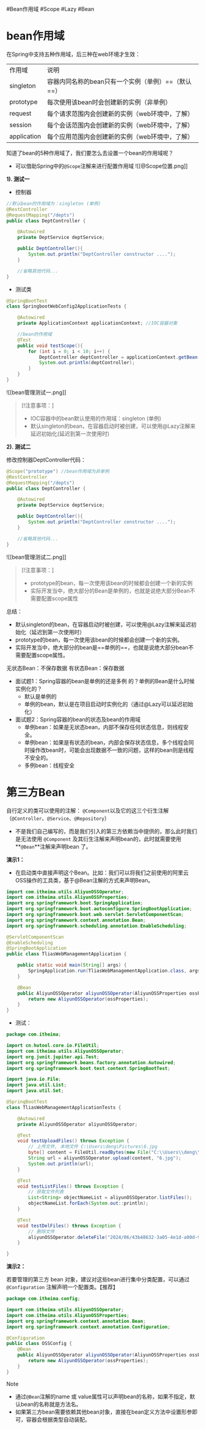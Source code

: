 #Bean作用域  #Scope #Lazy #Bean
# bean作用域

在Spring中支持五种作用域，后三种在web环境才生效：

|             |                               |
| ----------- | ----------------------------- |
| 作用域         | 说明                            |
| singleton   | 容器内同名称的bean只有一个实例（单例）==（默认==） |
| prototype   | 每次使用该bean时会创建新的实例（非单例）        |
| request     | 每个请求范围内会创建新的实例（web环境中，了解）     |
| session     | 每个会话范围内会创建新的实例（web环境中，了解）     |
| application | 每个应用范围内会创建新的实例（web环境中，了解）     |

知道了bean的5种作用域了，我们要怎么去设置一个bean的作用域呢？
- 可以借助Spring中的`@Scope`注解来进行配置作用域
![[@Scope位置.png]]

**1). 测试一**

- 控制器
```Java
//默认bean的作用域为：singleton (单例)
@RestController
@RequestMapping("/depts")
public class DeptController {

    @Autowired
    private DeptService deptService;

    public DeptController(){
        System.out.println("DeptController constructor ....");
    }

    //省略其他代码...
}
```

- 测试类
    
```Java
@SpringBootTest
class SpringbootWebConfig2ApplicationTests {

    @Autowired
    private ApplicationContext applicationContext; //IOC容器对象

    //bean的作用域
    @Test
    public void testScope(){
        for (int i = 0; i < 10; i++) {
            DeptController deptController = applicationContext.getBean(DeptController.class);
            System.out.println(deptController);
        }
    }
}
```

![[bean管理测试一.png]]

> [!注意事项：]
> - IOC容器中的bean默认使用的作用域：singleton (单例)
> - 默认singleton的bean，在容器启动时被创建，可以使用@Lazy注解来延迟初始化(延迟到第一次使用时)

**2). 测试二**

修改控制器DeptController代码：

```Java
@Scope("prototype") //bean作用域为非单例
@RestController
@RequestMapping("/depts")
public class DeptController {

    @Autowired
    private DeptService deptService;

    public DeptController(){
        System.out.println("DeptController constructor ....");
    }

    //省略其他代码...
}
```

![[bean管理测试二.png]]

> [!注意事项：]
> - prototype的bean，每一次使用该bean的时候都会创建一个新的实例
> - 实际开发当中，绝大部分的Bean是单例的，也就是说绝大部分Bean不需要配置scope属性

总结：
- 默认singleton的bean，在容器启动时被创建，可以使用@Lazy注解来延迟初始化（延迟到第一次使用时）
- prototype的bean，每一次使用该bean的时候都会创建一个新的实例。
- 实际开发当中，绝大部分的bean是==单例的==，也就是说绝大部分bean不需要配置scope属性。

无状态Bean：不保存数据
有状态Bean：保存数据

- 面试题1：Spring容器的bean是单例的还是多例 的？单例的Bean是什么时候实例化的？
	- 默认是单例的
	- 单例的bean，默认是在项目启动时实例化的（通过@Lazy可以延迟初始化）
- 面试题2：Spring容器的bean的状态及bean的作用域
	- 单例bean：如果是无状态bean，内部不保存任何状态信息，则线程安全。
	- 单例bean：如果是有状态的bean，内部会保存状态信息，多个线程会同时操作改bean时，可能会出现数据不一致的问题，这样的bean则是线程不安全的。
	- 多例bean：线程安全

# 第三方Bean

自行定义的类可以使用的注解：
`@Component`以及它的这三个衍生注解（`@Controller`、`@Service`、`@Repository`）

- 不是我们自己编写的，而是我们引入的第三方依赖当中提供的，那么此时我们是无法使用 `@Component` 及其衍生注解来声明bean的，此时就需要使用**`@Bean`**注解来声明bean 了。

**演示1：**

- 在启动类中直接声明这个Bean。比如：我们可以将我们之前使用的阿里云OSS操作的工具类，基于@Bean注解的方式来声明Bean。
    
```Java
import com.itheima.utils.AliyunOSSOperator;
import com.itheima.utils.AliyunOSSProperties;
import org.springframework.boot.SpringApplication;
import org.springframework.boot.autoconfigure.SpringBootApplication;
import org.springframework.boot.web.servlet.ServletComponentScan;
import org.springframework.context.annotation.Bean;
import org.springframework.scheduling.annotation.EnableScheduling;

@ServletComponentScan
@EnableScheduling
@SpringBootApplication
public class TliasWebManagementApplication {

    public static void main(String[] args) {
        SpringApplication.run(TliasWebManagementApplication.class, args);
    }

    @Bean
    public AliyunOSSOperator aliyunOSSOperator(AliyunOSSProperties ossProperties) {
        return new AliyunOSSOperator(ossProperties);
    }
}
```

- 测试：
    
```Java
package com.itheima;

import cn.hutool.core.io.FileUtil;
import com.itheima.utils.AliyunOSSOperator;
import org.junit.jupiter.api.Test;
import org.springframework.beans.factory.annotation.Autowired;
import org.springframework.boot.test.context.SpringBootTest;

import java.io.File;
import java.util.List;
import java.util.Set;

@SpringBootTest
class TliasWebManagementApplicationTests {

    @Autowired
    private AliyunOSSOperator aliyunOSSOperator;

    @Test
    void testUploadFiles() throws Exception {
        // 上传文件, 本地文件 C:\Users\deng\Pictures\6.jpg
        byte[] content = FileUtil.readBytes(new File("C:\\Users\\deng\\Pictures\\6.jpg"));
        String url = aliyunOSSOperator.upload(content, "6.jpg");
        System.out.println(url);
    }

    @Test
    void testListFiles() throws Exception {
        // 获取文件列表
        List<String> objectNameList = aliyunOSSOperator.listFiles();
        objectNameList.forEach(System.out::println);
    }

    @Test
    void testDelFiles() throws Exception {
        // 删除文件
        aliyunOSSOperator.deleteFile("2024/06/43b48632-3a05-4e1d-a00d-96f2d57b2a84.jpg");
    }

}
```

  

**演示2：**

若要管理的第三方 bean 对象，建议对这些bean进行集中分类配置，可以通过 `@Configuration` 注解声明一个配置类。【推荐】

```Java
package com.itheima.config;

import com.itheima.utils.AliyunOSSOperator;
import com.itheima.utils.AliyunOSSProperties;
import org.springframework.context.annotation.Bean;
import org.springframework.context.annotation.Configuration;

@Configuration
public class OSSConfig {
    @Bean
    public AliyunOSSOperator aliyunOSSOperator(AliyunOSSProperties ossProperties) {
        return new AliyunOSSOperator(ossProperties);
    }
}
```

> [!NOTE]
> - 通过`@Bean`注解的name 或 value属性可以声明bean的名称，如果不指定，默认bean的名称就是方法名。
> - 如果第三方bean需要依赖其他bean对象，直接在bean定义方法中设置形参即可，容器会根据类型自动装配。
